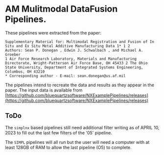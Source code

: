 # AM Mulitmodal DataFusion Pipelines.

These pipelines were extracted from the paper:
```
Supplementary Material for: Multimodal Registration and Fusion of In Situ and Ex Situ Metal Additive Manufacturing Data 1* 1 2
Authors: Sean P. Donegan , Edwin J. Schwalbach , and Michael A. Groeber
1 Air Force Research Laboratory, Materials and Manufacturing Directorate, Wright-Patterson Air Force Base, OH 45433 2 The Ohio State University, Department of Integrated Systems Engineering, Columbus, OH 43210
* Corresponding author - E-mail: sean.donegan@us.af.mil
```

The pipelines intend to recreate the data and results as they appear in the paper. The input data is available from [https://github.com/bluequartzsoftware/NXExamplePipelines/releases](https://github.com/bluequartzsoftware/NXExamplePipelines/releases)

## ToDo

The `simplnx` based pipelines still need additional filter writing as of APRIL 10, 2023 to fill out the last few filters of the '05' pipeline.

The `SIMPL` pipelines will all run but the user will need a computer with at least 128GB of RAM to allow the last pipeline (O5) to complete.


